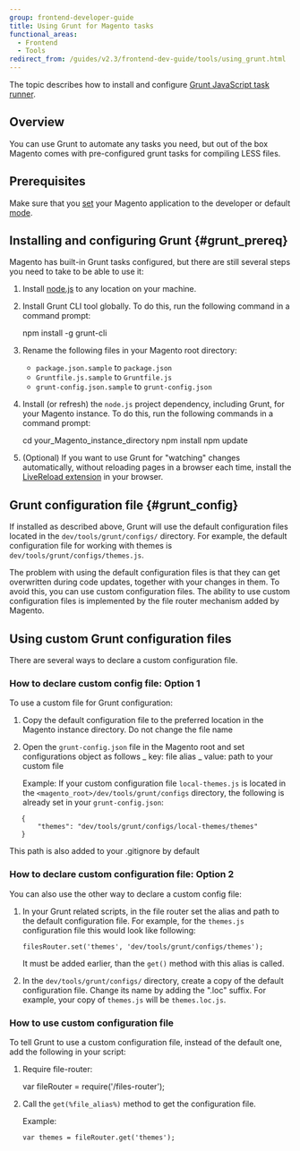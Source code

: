 ```yaml
---
group: frontend-developer-guide
title: Using Grunt for Magento tasks
functional_areas:
  - Frontend
  - Tools
redirect_from: /guides/v2.3/frontend-dev-guide/tools/using_grunt.html
---
```


The topic describes how to install and configure [Grunt JavaScript task runner](http://gruntjs.com/).

## Overview

You can use Grunt to automate any tasks you need, but out of the box Magento comes with pre-configured grunt tasks for compiling LESS files.

## Prerequisites

Make sure that you [set]({{page.baseurl}}/configure/command-line/set-magento-mode.html) your Magento application to the developer or default [mode]({{page.baseurl}}/configure/application-initialization/magento-modes.html).

## Installing and configuring Grunt {#grunt_prereq}

Magento has built-in Grunt tasks configured, but there are still several steps you need to take to be able to use it:

1. Install [node.js](https://github.com/joyent/node/wiki/installing-node.js-via-package-manager) to any location on your machine.

2. Install Grunt CLI tool globally. To do this, run the following command in a command prompt:

      npm install -g grunt-cli

3. Rename the following files in your Magento root directory:

   * `package.json.sample` to `package.json`
   * `Gruntfile.js.sample` to `Gruntfile.js`
   * `grunt-config.json.sample` to `grunt-config.json`

4. Install (or refresh) the `node.js` project dependency, including Grunt, for your Magento instance. To do this, run the following commands in a command prompt:

      cd your_Magento_instance_directory
      npm install
      npm update

5. (Optional) If you want to use Grunt for "watching" changes automatically, without reloading pages in a browser each time, install the [LiveReload extension](http://livereload.com/extensions/) in your browser.

## Grunt configuration file {#grunt_config}

If installed as described above, Grunt will use the default configuration files located in the `dev/tools/grunt/configs/` directory. For example, the default configuration file for working with themes is `dev/tools/grunt/configs/themes.js`.

The problem with using the default configuration files is that they can get overwritten during code updates, together with your changes in them. To avoid this, you can use custom configuration files. The ability to use custom configuration files is implemented by the file router mechanism added by Magento.

## Using custom Grunt configuration files

There are several ways to declare a custom configuration file.

### How to declare custom config file: Option 1

To use a custom file for Grunt configuration:

1. Copy the default configuration file to the preferred location in the Magento instance directory. Do not change the file name
2. Open the `grunt-config.json` file in the Magento root and set configurations object as follows
   		_ key: file alias
   		_ value: path to your custom file

   Example:
   If your custom configuration file `local-themes.js` is located in the `<magento_root>/dev/tools/grunt/configs` directory, the following is already set in your `grunt-config.json`:


```
   {
       "themes": "dev/tools/grunt/configs/local-themes/themes"
   }
```

This path is also added to your .gitignore by default

### How to declare custom configuration file: Option 2

You can also use the other way to declare a custom config file:

1. In your Grunt related scripts, in the file router set the alias and path to the default configuration file. For example, for the `themes.js` configuration file this would look like following:

   ```
   filesRouter.set('themes', 'dev/tools/grunt/configs/themes');
   ```

   It must be added earlier, than the `get()` method with  this alias is called.

2. In the `dev/tools/grunt/configs/` directory, create a copy of the default configuration file. Change its name by adding the ".loc" suffix. For example, your copy of `themes.js` will be `themes.loc.js`.

### How to use custom configuration file

To tell Grunt to use a custom configuration file, instead of the default one, add the following in your script:

1. Require file-router:

      var fileRouter = require('/files-router');

2. Call the `get(%file_alias%)` method to get the configuration file.

   Example:

   ```
   var themes = fileRouter.get('themes');
   ```

